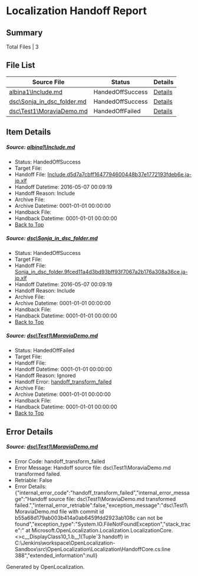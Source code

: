 # <a name='report-top'></a> Localization Handoff Report

## Summary
 Total Files | 3

## File List
 Source File | Status | Details 
 ----------- | ------ | ------- 
 [albina1\Include.md](https://github.com/OpenLocalizationOrg/PowerShell-Docs/blob/5f388d72477a9864b18c30b1a09db315f0423452/albina1/Include.md) | HandedOffSuccess | [Details](#571e8662abd7ee81907d4982e0cac3398a4eda106)
 [dsc\Sonja_in_dsc_folder.md](https://github.com/OpenLocalizationOrg/PowerShell-Docs/blob/4d7c513d661eecaff9ae3435358d6fc66dc420ce/dsc/Sonja_in_dsc_folder.md) | HandedOffSuccess | [Details](#b94ed3942916030f8c3115c0f7c5baf217dbae4c57)
 [dsc\Test1\MoraviaDemo.md](https://github.com/OpenLocalizationOrg/PowerShell-Docs/blob/b55a68d179ab003b414a0ab6459fdd2923ab108c/dsc/Test1/MoraviaDemo.md) | HandedOffFailed | [Details](#e60976865fe9b1b0115509c66b9973dea16992ec59)

## Item Details
##### <a name='571e8662abd7ee81907d4982e0cac3398a4eda106'></a> Source: [albina1\Include.md](https://github.com/OpenLocalizationOrg/PowerShell-Docs/blob/5f388d72477a9864b18c30b1a09db315f0423452/albina1/Include.md)
* Status: HandedOffSuccess
* Target File: 
* Handoff File: [Include.d5d7a7cbff1647794600448b37e1772193fdeb6e.ja-jp.xlf](https://github.com/OpenLocalizationOrg/olhandoff/blob/39eef83488a244085c391df2922f50e9890ecfcd/ol-handoff/OpenLocalizationOrg/PowerShell-Docs.ja-jp/master/Include.d5d7a7cbff1647794600448b37e1772193fdeb6e.ja-jp.xlf)
* Handoff Datetime: 2016-05-07 00:09:19
* Handoff Reason: Include
* Archive File: 
* Archive Datetime: 0001-01-01 00:00:00
* Handback File: 
* Handback Datetime: 0001-01-01 00:00:00
* [Back to Top](#report-top)

##### <a name='b94ed3942916030f8c3115c0f7c5baf217dbae4c57'></a> Source: [dsc\Sonja_in_dsc_folder.md](https://github.com/OpenLocalizationOrg/PowerShell-Docs/blob/4d7c513d661eecaff9ae3435358d6fc66dc420ce/dsc/Sonja_in_dsc_folder.md)
* Status: HandedOffSuccess
* Target File: 
* Handoff File: [Sonja_in_dsc_folder.9fced11a4d3bd93bff93f7067a2b176a308a36ce.ja-jp.xlf](https://github.com/OpenLocalizationOrg/olhandoff/blob/39eef83488a244085c391df2922f50e9890ecfcd/ol-handoff/OpenLocalizationOrg/PowerShell-Docs.ja-jp/master/Sonja_in_dsc_folder.9fced11a4d3bd93bff93f7067a2b176a308a36ce.ja-jp.xlf)
* Handoff Datetime: 2016-05-07 00:09:19
* Handoff Reason: Include
* Archive File: 
* Archive Datetime: 0001-01-01 00:00:00
* Handback File: 
* Handback Datetime: 0001-01-01 00:00:00
* [Back to Top](#report-top)

##### <a name='e60976865fe9b1b0115509c66b9973dea16992ec59'></a> Source: [dsc\Test1\MoraviaDemo.md](https://github.com/OpenLocalizationOrg/PowerShell-Docs/blob/b55a68d179ab003b414a0ab6459fdd2923ab108c/dsc/Test1/MoraviaDemo.md)
* Status: HandedOffFailed
* Target File: 
* Handoff File: 
* Handoff Datetime: 0001-01-01 00:00:00
* Handoff Reason: Ignored
* Handoff Error: [handoff_transform_failed](#e60976865fe9b1b0115509c66b9973dea16992ec59handoff_transform_failed)
* Archive File: 
* Archive Datetime: 0001-01-01 00:00:00
* Handback File: 
* Handback Datetime: 0001-01-01 00:00:00
* [Back to Top](#report-top)


## Error Details
##### <a name='e60976865fe9b1b0115509c66b9973dea16992ec59handoff_transform_failed'></a> Source: [dsc\Test1\MoraviaDemo.md](#e60976865fe9b1b0115509c66b9973dea16992ec59)
* Error Code: handoff_transform_failed
* Error Message: Handoff source file: dsc\Test1\MoraviaDemo.md transformed failed.
* Retriable: False
* Error Details: {"internal_error_code":"handoff_transform_failed","internal_error_message":"Handoff source file: dsc\\Test1\\MoraviaDemo.md transformed failed.","internal_error_retriable":false,"exception_message":"dsc\\Test1\\MoraviaDemo.md file with commit id b55a68d179ab003b414a0ab6459fdd2923ab108c can not be found","exception_type":"System.IO.FileNotFoundException","stack_trace":"   at Microsoft.OpenLocalization.Localization.LocalizationCore.<>c__DisplayClass10_1.<GetHandoffFiles>b__1(Tuple`3 handoff) in C:\\Jenkins\\workspace\\OpenLocalization-Sandbox\\src\\OpenLocalization\\Localization\\HandoffCore.cs:line 388","extended_information":null}


Generated by OpenLocalization.
